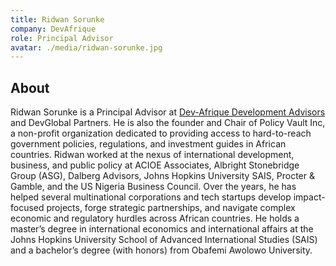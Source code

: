 ```yaml
---
title: Ridwan Sorunke
company: DevAfrique
role: Principal Advisor
avatar: ./media/ridwan-sorunke.jpg
---
```

## About

Ridwan Sorunke is a Principal Advisor at [Dev-Afrique Development Advisors](https://devafrique.com/) and DevGlobal Partners. He is also the founder and Chair of Policy Vault Inc, a non-profit organization dedicated to providing access to hard-to-reach government policies, regulations, and investment guides in African countries. Ridwan worked at the nexus of international development, business, and public policy at ACIOE Associates, Albright Stonebridge Group (ASG), Dalberg Advisors, Johns Hopkins University SAIS, Procter & Gamble, and the US Nigeria Business Council. Over the years, he has helped several multinational corporations and tech startups develop impact-focused projects, forge strategic partnerships, and navigate complex economic and regulatory hurdles across African countries. He holds a master’s degree in international economics and international affairs at the Johns Hopkins University School of Advanced International Studies (SAIS) and a bachelor’s degree (with honors) from Obafemi Awolowo University.